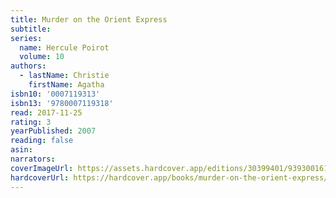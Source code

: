 ```yaml
---
title: Murder on the Orient Express
subtitle:
series:
  name: Hercule Poirot
  volume: 10
authors:
  - lastName: Christie
    firstName: Agatha
isbn10: '0007119313'
isbn13: '9780007119318'
read: 2017-11-25
rating: 3
yearPublished: 2007
reading: false
asin:
narrators:
coverImageUrl: https://assets.hardcover.app/editions/30399401/9393001616356172-853510.jpg
hardcoverUrl: https://hardcover.app/books/murder-on-the-orient-express/editions/30399401
---
```

